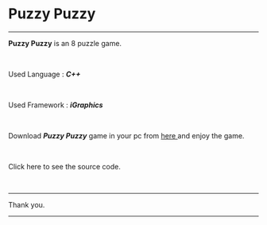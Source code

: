 # Puzzy Puzzy

---

**Puzzy Puzzy** is an 8 puzzle game.

</br>

Used Language : ***C++***

</br> 

Used Framework : ***iGraphics***

</br>

Download ***Puzzy Puzzy*** game in your pc from <a href = "https://drive.google.com/drive/folders/1ztJ_zYZH8AkPPF8tNi5p9pBGmA_y6o4Z?usp=sharing"> here </a> and enjoy the game.

</br>

Click here to see the source code.

<br>

---

Thank you.

---
